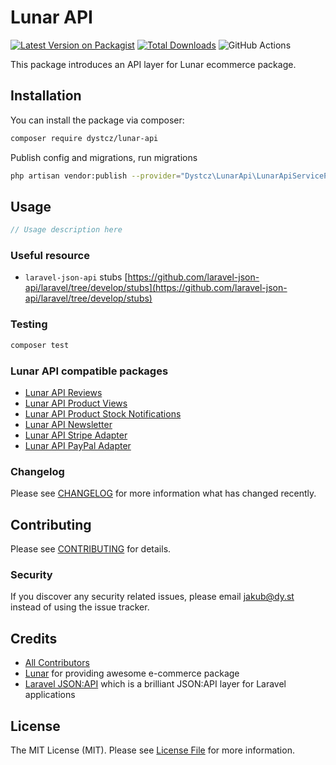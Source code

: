 # Lunar API

[![Latest Version on Packagist](https://img.shields.io/packagist/v/dystcz/lunar-api.svg?style=flat-square)](https://packagist.org/packages/dystcz/lunar-api)
[![Total Downloads](https://img.shields.io/packagist/dt/dystcz/lunar-api.svg?style=flat-square)](https://packagist.org/packages/dystcz/lunar-api)
![GitHub Actions](https://github.com/dystcz/lunar-api/actions/workflows/tests.yaml/badge.svg)

This package introduces an API layer for Lunar ecommerce package.

## Installation

You can install the package via composer:

```bash
composer require dystcz/lunar-api
```

Publish config and migrations, run migrations

```bash
php artisan vendor:publish --provider="Dystcz\LunarApi\LunarApiServiceProvider" --tag="config"
```

## Usage

```php
// Usage description here
```

### Useful resource

- `laravel-json-api` stubs [https://github.com/laravel-json-api/laravel/tree/develop/stubs](https://github.com/laravel-json-api/laravel/tree/develop/stubs)

### Testing

```bash
composer test
```

### Lunar API compatible packages

- [Lunar API Reviews](https://github.com/dystcz/lunar-api-reviews)
- [Lunar API Product Views](https://github.com/dystcz/lunar-api-product-views)
- [Lunar API Product Stock Notifications](https://github.com/dystcz/lunar-api-product-notifications)
- [Lunar API Newsletter](https://github.com/dystcz/lunar-api-newsletter)
- [Lunar API Stripe Adapter](https://github.com/dystcz/lunar-api-stripe-adapter)
- [Lunar API PayPal Adapter](https://github.com/dystcz/lunar-api-paypal-adapter)

### Changelog

Please see [CHANGELOG](CHANGELOG.md) for more information what has changed recently.

## Contributing

Please see [CONTRIBUTING](CONTRIBUTING.md) for details.

### Security

If you discover any security related issues, please email jakub@dy.st instead of using the issue tracker.

## Credits

- [All Contributors](../../contributors)
- [Lunar](https://github.com/lunarphp/lunar) for providing awesome e-commerce package
- [Laravel JSON:API](https://github.com/laravel-json-api/laravel) which is a brilliant JSON:API layer for Laravel applications

## License

The MIT License (MIT). Please see [License File](LICENSE.md) for more information.

